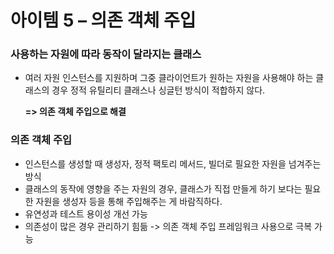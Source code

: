 # 아이템 5 – 의존 객체 주입

### 사용하는 자원에 따라 동작이 달라지는 클래스
- 여러 자원 인스턴스를 지원하며 그중 클라이언트가 원하는 자원을 사용해야 하는 클래스의 경우 정적 유틸리티 클래스나 싱글턴 방식이 적합하지 않다.

  **=> 의존 객체 주입으로 해결**

### 의존 객체 주입
- 인스턴스를 생성할 때 생성자, 정적 팩토리 메서드, 빌더로 필요한 자원을 넘겨주는 방식
- 클래스의 동작에 영향을 주는 자원의 경우, 클래스가 직접 만들게 하기 보다는 필요한 자원을 생성자 등을 통해 주입해주는 게 바람직하다.
- 유연성과 테스트 용이성 개선 가능
- 의존성이 많은 경우 관리하기 힘듦 -> 의존 객체 주입 프레임워크 사용으로 극복 가능
